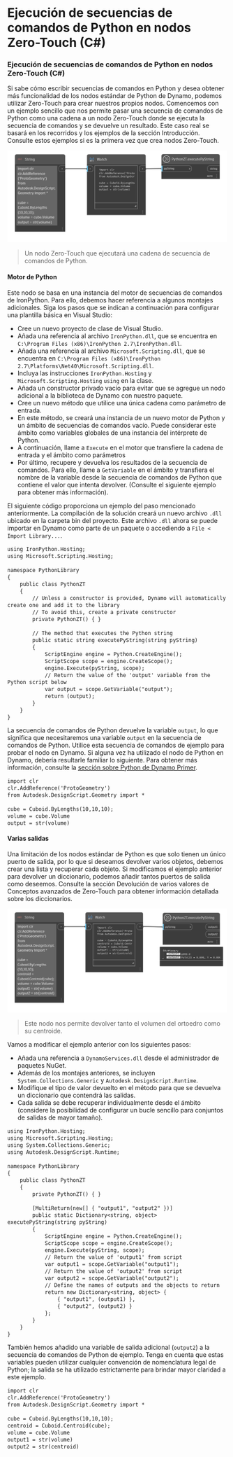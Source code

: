 # Ejecución de secuencias de comandos de Python en nodos Zero-Touch (C#)

### Ejecución de secuencias de comandos de Python en nodos Zero-Touch (C#) <a href="#executing-python-scripts-in-zero-touch-nodes-c" id="executing-python-scripts-in-zero-touch-nodes-c"></a>

Si sabe cómo escribir secuencias de comandos en Python y desea obtener más funcionalidad de los nodos estándar de Python de Dynamo, podemos utilizar Zero-Touch para crear nuestros propios nodos. Comencemos con un ejemplo sencillo que nos permite pasar una secuencia de comandos de Python como una cadena a un nodo Zero-Touch donde se ejecuta la secuencia de comandos y se devuelve un resultado. Este caso real se basará en los recorridos y los ejemplos de la sección Introducción. Consulte estos ejemplos si es la primera vez que crea nodos Zero-Touch.

![Un nodo Zero-Touch que ejecutará una cadena de secuencia de comandos de Python.](images/python-case-study.png)

> Un nodo Zero-Touch que ejecutará una cadena de secuencia de comandos de Python.

#### Motor de Python <a href="#python-engine" id="python-engine"></a>

Este nodo se basa en una instancia del motor de secuencias de comandos de IronPython. Para ello, debemos hacer referencia a algunos montajes adicionales. Siga los pasos que se indican a continuación para configurar una plantilla básica en Visual Studio:

* Cree un nuevo proyecto de clase de Visual Studio.
* Añada una referencia al archivo `IronPython.dll`, que se encuentra en `C:\Program Files (x86)\IronPython 2.7\IronPython.dll`.
* Añada una referencia al archivo `Microsoft.Scripting.dll`, que se encuentra en `C:\Program Files (x86)\IronPython 2.7\Platforms\Net40\Microsoft.Scripting.dll`.
* Incluya las instrucciones `IronPython.Hosting` y `Microsoft.Scripting.Hosting` `using` en la clase.
* Añada un constructor privado vacío para evitar que se agregue un nodo adicional a la biblioteca de Dynamo con nuestro paquete.
* Cree un nuevo método que utilice una única cadena como parámetro de entrada.
* En este método, se creará una instancia de un nuevo motor de Python y un ámbito de secuencias de comandos vacío. Puede considerar este ámbito como variables globales de una instancia del intérprete de Python.
* A continuación, llame a `Execute` en el motor que transfiere la cadena de entrada y el ámbito como parámetros
* Por último, recupere y devuelva los resultados de la secuencia de comandos. Para ello, llame a `GetVariable` en el ámbito y transfiera el nombre de la variable desde la secuencia de comandos de Python que contiene el valor que intenta devolver. (Consulte el siguiente ejemplo para obtener más información).

El siguiente código proporciona un ejemplo del paso mencionado anteriormente. La compilación de la solución creará un nuevo archivo `.dll` ubicado en la carpeta bin del proyecto. Este archivo `.dll` ahora se puede importar en Dynamo como parte de un paquete o accediendo a `File < Import Library...`.

```
using IronPython.Hosting;
using Microsoft.Scripting.Hosting;

namespace PythonLibrary
{
    public class PythonZT
    {
        // Unless a constructor is provided, Dynamo will automatically create one and add it to the library
        // To avoid this, create a private constructor
        private PythonZT() { }

        // The method that executes the Python string
        public static string executePyString(string pyString)
        {
            ScriptEngine engine = Python.CreateEngine();
            ScriptScope scope = engine.CreateScope();
            engine.Execute(pyString, scope);
            // Return the value of the 'output' variable from the Python script below
            var output = scope.GetVariable("output");
            return (output);
        }
    }
}
```

La secuencia de comandos de Python devuelve la variable `output`, lo que significa que necesitaremos una variable `output` en la secuencia de comandos de Python. Utilice esta secuencia de comandos de ejemplo para probar el nodo en Dynamo. Si alguna vez ha utilizado el nodo de Python en Dynamo, debería resultarle familiar lo siguiente. Para obtener más información, consulte la [sección sobre Python de Dynamo Primer](http://dynamoprimer.com/en/09\_Custom-Nodes/9-4\_Python.html).

```
import clr
clr.AddReference('ProtoGeometry')
from Autodesk.DesignScript.Geometry import *

cube = Cuboid.ByLengths(10,10,10);
volume = cube.Volume
output = str(volume)
```

#### Varias salidas <a href="#multiple-outputs" id="multiple-outputs"></a>

Una limitación de los nodos estándar de Python es que solo tienen un único puerto de salida, por lo que si deseamos devolver varios objetos, debemos crear una lista y recuperar cada objeto. Si modificamos el ejemplo anterior para devolver un diccionario, podemos añadir tantos puertos de salida como deseemos. Consulte la sección Devolución de varios valores de Conceptos avanzados de Zero-Touch para obtener información detallada sobre los diccionarios.

![Este nodo nos permite devolver tanto el volumen del ortoedro como su centroide.](images/python-multi-case-study.png)

> Este nodo nos permite devolver tanto el volumen del ortoedro como su centroide.

Vamos a modificar el ejemplo anterior con los siguientes pasos:

* Añada una referencia a `DynamoServices.dll` desde el administrador de paquetes NuGet.
* Además de los montajes anteriores, se incluyen `System.Collections.Generic` y `Autodesk.DesignScript.Runtime`.
* Modifique el tipo de valor devuelto en el método para que se devuelva un diccionario que contendrá las salidas.
* Cada salida se debe recuperar individualmente desde el ámbito (considere la posibilidad de configurar un bucle sencillo para conjuntos de salidas de mayor tamaño).

```
using IronPython.Hosting;
using Microsoft.Scripting.Hosting;
using System.Collections.Generic;
using Autodesk.DesignScript.Runtime;

namespace PythonLibrary
{
    public class PythonZT
    {
        private PythonZT() { }

        [MultiReturn(new[] { "output1", "output2" })]
        public static Dictionary<string, object> executePyString(string pyString)
        {
            ScriptEngine engine = Python.CreateEngine();
            ScriptScope scope = engine.CreateScope();
            engine.Execute(pyString, scope);
            // Return the value of 'output1' from script
            var output1 = scope.GetVariable("output1");
            // Return the value of 'output2' from script
            var output2 = scope.GetVariable("output2");
            // Define the names of outputs and the objects to return
            return new Dictionary<string, object> {
                { "output1", (output1) },
                { "output2", (output2) }
            };
        }
    }
}
```

También hemos añadido una variable de salida adicional (`output2`) a la secuencia de comandos de Python de ejemplo. Tenga en cuenta que estas variables pueden utilizar cualquier convención de nomenclatura legal de Python; la salida se ha utilizado estrictamente para brindar mayor claridad a este ejemplo.

```
import clr
clr.AddReference('ProtoGeometry')
from Autodesk.DesignScript.Geometry import *

cube = Cuboid.ByLengths(10,10,10);
centroid = Cuboid.Centroid(cube);
volume = cube.Volume
output1 = str(volume)
output2 = str(centroid)
```
